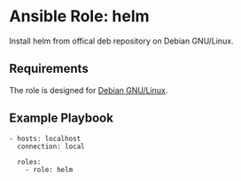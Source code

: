 # Ansible Role: helm

Install helm from offical deb repository on Debian GNU/Linux.

## Requirements
The role is designed for [Debian GNU/Linux](https://debian.org).

## Example Playbook
```
- hosts: localhost
  connection: local

  roles:
    - role: helm
```
